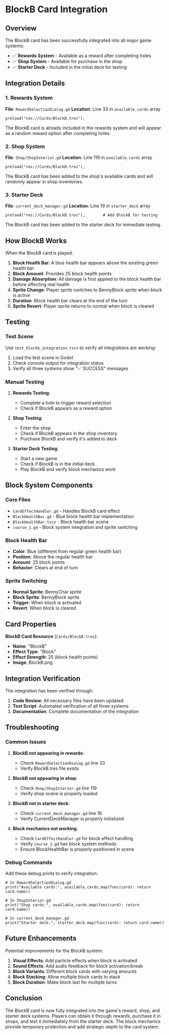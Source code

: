 # BlockB Card Integration

## Overview

The BlockB card has been successfully integrated into all major game systems:
- ✅ **Rewards System** - Available as a reward after completing holes
- ✅ **Shop System** - Available for purchase in the shop
- ✅ **Starter Deck** - Included in the initial deck for testing

## Integration Details

### 1. Rewards System

**File**: `RewardSelectionDialog.gd`
**Location**: Line 33 in `available_cards` array

```gdscript
preload("res://Cards/BlockB.tres"),
```

The BlockB card is already included in the rewards system and will appear as a random reward option after completing holes.

### 2. Shop System

**File**: `Shop/ShopInterior.gd`
**Location**: Line 119 in `available_cards` array

```gdscript
preload("res://Cards/BlockB.tres"),
```

The BlockB card has been added to the shop's available cards and will randomly appear in shop inventories.

### 3. Starter Deck

**File**: `current_deck_manager.gd`
**Location**: Line 19 in `starter_deck` array

```gdscript
preload("res://Cards/BlockB.tres"),        # Add BlockB for testing
```

The BlockB card has been added to the starter deck for immediate testing.

## How BlockB Works

When the BlockB card is played:

1. **Block Health Bar**: A blue health bar appears above the existing green health bar
2. **Block Amount**: Provides 25 block health points
3. **Damage Absorption**: All damage is first applied to the block health bar before affecting real health
4. **Sprite Change**: Player sprite switches to BennyBlock sprite when block is active
5. **Duration**: Block health bar clears at the end of the turn
6. **Sprite Revert**: Player sprite returns to normal when block is cleared

## Testing

### Test Scene
Use `test_blockb_integration.tscn` to verify all integrations are working:

1. Load the test scene in Godot
2. Check console output for integration status
3. Verify all three systems show "✅ SUCCESS" messages

### Manual Testing

1. **Rewards Testing**:
   - Complete a hole to trigger reward selection
   - Check if BlockB appears as a reward option

2. **Shop Testing**:
   - Enter the shop
   - Check if BlockB appears in the shop inventory
   - Purchase BlockB and verify it's added to deck

3. **Starter Deck Testing**:
   - Start a new game
   - Check if BlockB is in the initial deck
   - Play BlockB and verify block mechanics work

## Block System Components

### Core Files
- `CardEffectHandler.gd` - Handles BlockB card effect
- `BlockHealthBar.gd` - Blue block health bar implementation
- `BlockHealthBar.tscn` - Block health bar scene
- `course_1.gd` - Block system integration and sprite switching

### Block Health Bar
- **Color**: Blue (different from regular green health bar)
- **Position**: Above the regular health bar
- **Amount**: 25 block points
- **Behavior**: Clears at end of turn

### Sprite Switching
- **Normal Sprite**: BennyChar sprite
- **Block Sprite**: BennyBlock sprite
- **Trigger**: When block is activated
- **Revert**: When block is cleared

## Card Properties

**BlockB Card Resource** (`Cards/BlockB.tres`):
- **Name**: "BlockB"
- **Effect Type**: "Block"
- **Effect Strength**: 25 (block health points)
- **Image**: BlockB.png

## Integration Verification

The integration has been verified through:

1. **Code Review**: All necessary files have been updated
2. **Test Script**: Automated verification of all three systems
3. **Documentation**: Complete documentation of the integration

## Troubleshooting

### Common Issues

1. **BlockB not appearing in rewards**:
   - Check `RewardSelectionDialog.gd` line 33
   - Verify BlockB.tres file exists

2. **BlockB not appearing in shop**:
   - Check `Shop/ShopInterior.gd` line 119
   - Verify shop scene is properly loaded

3. **BlockB not in starter deck**:
   - Check `current_deck_manager.gd` line 19
   - Verify CurrentDeckManager is properly initialized

4. **Block mechanics not working**:
   - Check `CardEffectHandler.gd` for block effect handling
   - Verify `course_1.gd` has block system methods
   - Ensure BlockHealthBar is properly positioned in scene

### Debug Commands

Add these debug prints to verify integration:

```gdscript
# In RewardSelectionDialog.gd
print("Available cards:", available_cards.map(func(card): return card.name))

# In ShopInterior.gd
print("Shop cards:", available_cards.map(func(card): return card.name))

# In current_deck_manager.gd
print("Starter deck:", starter_deck.map(func(card): return card.name))
```

## Future Enhancements

Potential improvements for the BlockB system:

1. **Visual Effects**: Add particle effects when block is activated
2. **Sound Effects**: Add audio feedback for block activation/break
3. **Block Variants**: Different block cards with varying amounts
4. **Block Stacking**: Allow multiple block cards to stack
5. **Block Duration**: Make block last for multiple turns

## Conclusion

The BlockB card is now fully integrated into the game's reward, shop, and starter deck systems. Players can obtain it through rewards, purchase it in shops, and test it immediately from the starter deck. The block mechanics provide temporary protection and add strategic depth to the card system. 
